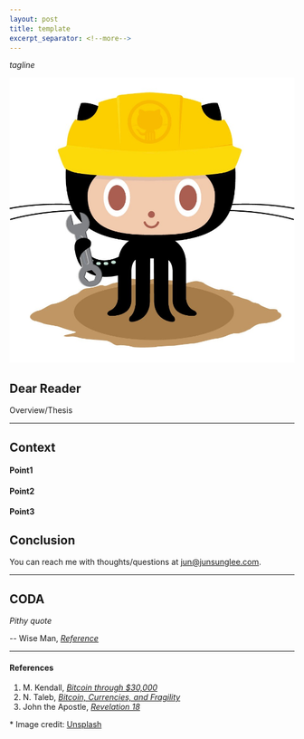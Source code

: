 ```yaml
---
layout: post
title: template
excerpt_separator: <!--more-->
---
```


_tagline_

[![logo](../images/404.jpg "description")](https://junsunglee.com/template/)

<!--more-->

## Dear Reader

Overview/Thesis

---

## Context


#### Point1


#### Point2


#### Point3


## Conclusion



You can reach me with thoughts/questions at <jun@junsunglee.com>.

---

## CODA

_Pithy quote_

-- Wise Man, [_Reference_](https://google.com)

---

#### References

1. M. Kendall, [_Bitcoin through $30,000_](https://manonthemargin.com/bitcoin-through-30000/)
2. N. Taleb, [_Bitcoin, Currencies, and Fragility_](https://www.fooledbyrandomness.com/BTC-QF.pdf)
3. John the Apostle, [_Revelation 18_](https://www.biblegateway.com/passage/?search=Revelation%2018&version=KJV)

\* Image credit: [Unsplash](https://unsplash.com/s/photos/bitcoin?utm_source=unsplash&utm_medium=referral&utm_content=creditCopyText)